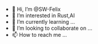 - 👋 Hi, I’m @SW-Felix
- 👀 I’m interested in Rust,AI
- 🌱 I’m currently learning ...
- 💞️ I’m looking to collaborate on ...
- 📫 How to reach me ...

<!---
SW-Felix/SW-Felix is a ✨ special ✨ repository because its `README.md` (this file) appears on your GitHub profile.
You can click the Preview link to take a look at your changes.
--->
